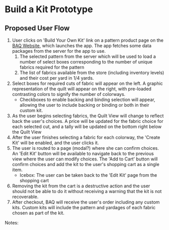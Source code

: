 # Build a Kit Prototype

## Proposed User Flow
1. User clicks on 'Build Your Own Kit' link on a pattern product page on the [BAQ Website](https://bonairquiltco.com), which launches the app. The app fetches some data packages from the server for the app to use.
    1. The selected pattern from the server which will be used to load a number of select boxes corresponding to the number of unique fabrics required for the pattern
    2. The list of fabrics available from the store (including inventory levels) and their cost per yard in 1/4 yards.
2. Select boxes for required cuts of fabric will appear on the left. A graphic representation of the quilt will appear on the right, with pre-loaded contrasting colors to signify the number of colorways.
    - Checkboxes to enable backing and binding selection will appear, allowing the user to include backing or binding or both in their custom kit. 
3. As the user begins selecting fabrics, the Quilt View will change to reflect back the user's choices. A price will be updated for the fabric choice for each selected cut, and a tally will be updated on the bottom right below the Quilt View
4. After the user finishes selecting a fabric for each colorway, the 'Create Kit' will be enabled, and the user clicks it.
5. The user is routed to a page (modal?) where she can confirm choices. An 'Edit Kit' button will be available to navigate back to the previous view where the user can modify choices. The 'Add to Cart' button will confirm choices and add the kit to the user's shopping cart as a single item.
    - Icebox: The user can be taken back to the 'Edit Kit' page from the shopping cart
6. Removing the kit from the cart is a destructive action and the user should not be able to do it without receiving a warning that the kit is not recoverable.
7. After checkout, BAQ will receive the user's order including any custom kits. Custom kits will include the pattern and yardages of each fabric chosen as part of the kit.

Notes:
